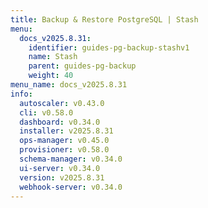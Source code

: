 ```yaml
---
title: Backup & Restore PostgreSQL | Stash
menu:
  docs_v2025.8.31:
    identifier: guides-pg-backup-stashv1
    name: Stash
    parent: guides-pg-backup
    weight: 40
menu_name: docs_v2025.8.31
info:
  autoscaler: v0.43.0
  cli: v0.58.0
  dashboard: v0.34.0
  installer: v2025.8.31
  ops-manager: v0.45.0
  provisioner: v0.58.0
  schema-manager: v0.34.0
  ui-server: v0.34.0
  version: v2025.8.31
  webhook-server: v0.34.0
---
```


